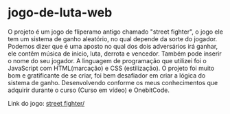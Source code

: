 # jogo-de-luta-web
O projeto é um jogo de fliperamo antigo chamado "street fighter", o jogo ele tem um sistema de ganho aleatório, no qual depende da sorte do jogador.
Podemos dizer que é uma aposto no qual dos dois adversários irá ganhar, ele contêm música de inicio, luta, derrota e vencedor. Também pode inserir o nome do seu jogador.
A linguagem de programação que utilizei foi o JavaScript com HTML(marcação) e CSS (estilização).
O projeto foi muito bom e gratificante de se criar, foi bem desafiador em criar a lógica do sistema de ganho. Desenvolvendo conforme os meus conhecimentos que adquirir durante o curso (Curso em vídeo) e OnebitCode.

Link do jogo:
<a href="https://migueldomingues-dev.github.io/jogo-de-luta-web">street fighter/</a>
